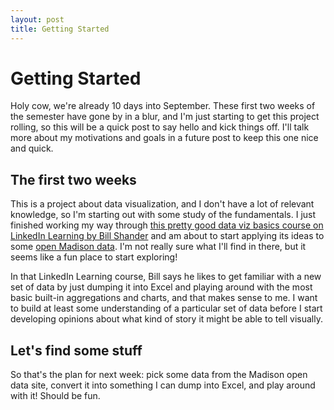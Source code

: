 ```yaml
---
layout: post
title: Getting Started
---
```


# Getting Started

Holy cow, we're already 10 days into September. These first two weeks of the semester have gone by in a blur, and I'm just starting to get this project rolling, so this will be a quick post to say hello and kick things off. I'll talk more about my motivations and goals in a future post to keep this one nice and quick.

## The first two weeks

This is a project about data visualization, and I don't have a lot of relevant knowledge, so I'm starting out with some study of the fundamentals. I just finished working my way through [this pretty good data viz basics course on LinkedIn Learning by Bill Shander](https://www.linkedin.com/learning/learning-data-visualization-3/) and am about to start applying its ideas to some [open Madison data](https://data-cityofmadison.opendata.arcgis.com/). I'm not really sure what I'll find in there, but it seems like a fun place to start exploring!

In that LinkedIn Learning course, Bill says he likes to get familiar with a new set of data by just dumping it into Excel and playing around with the most basic built-in aggregations and charts, and that makes sense to me. I want to build at least some understanding of a particular set of data before I start developing opinions about what kind of story it might be able to tell visually.

## Let's find some stuff

So that's the plan for next week: pick some data from the Madison open data site, convert it into something I can dump into Excel, and play around with it! Should be fun.
